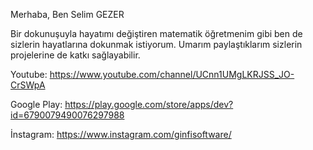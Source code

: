 Merhaba, Ben Selim GEZER

Bir dokunuşuyla hayatımı değiştiren matematik öğretmenim gibi ben de sizlerin hayatlarına dokunmak istiyorum. Umarım paylaştıklarım sizlerin projelerine de katkı sağlayabilir.

Youtube:
https://www.youtube.com/channel/UCnn1UMgLKRJSS_JO-CrSWpA

Google Play:
https://play.google.com/store/apps/dev?id=6790079490076297988

İnstagram:
https://www.instagram.com/ginfisoftware/
